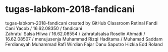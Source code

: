 # tugas-labkom-2018-fandicani
tugas-labkom-2018-fandicani created by GitHub Classroom
    Retinal
    Fandi Cani Yacob / 16.62.08350 / fandicani    
    Zahratul Salsa Hilwa / 16.62.08554 / zahratulsalsa
    Roselin Ahmadi / 16.62.08507 / menujusenja
    Muhammad Rizqi Haditama / 
Muhamad Saddam Ferdiansyah
Muhammad Rafi Wirdian
Fajar Danu Saputro
Hizkia Edd Roland
